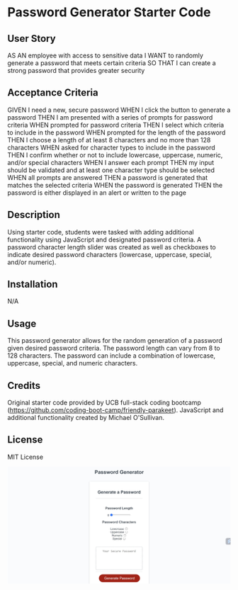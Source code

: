 # Password Generator Starter Code

## User Story
AS AN employee with access to sensitive data
I WANT to randomly generate a password that meets certain criteria
SO THAT I can create a strong password that provides greater security

## Acceptance Criteria
GIVEN I need a new, secure password
WHEN I click the button to generate a password
THEN I am presented with a series of prompts for password criteria
WHEN prompted for password criteria
THEN I select which criteria to include in the password
WHEN prompted for the length of the password
THEN I choose a length of at least 8 characters and no more than 128 characters
WHEN asked for character types to include in the password
THEN I confirm whether or not to include lowercase, uppercase, numeric, and/or special characters
WHEN I answer each prompt
THEN my input should be validated and at least one character type should be selected
WHEN all prompts are answered
THEN a password is generated that matches the selected criteria
WHEN the password is generated
THEN the password is either displayed in an alert or written to the page

## Description

Using starter code, students were tasked with adding additional functionality using JavaScript and designated password criteria. A password character length slider was created as well as checkboxes to indicate desired password characters (lowercase, uppercase, special, and/or numeric).

## Installation

N/A

## Usage

This password generator allows for the random generation of a password given desired password criteria. The password length can vary from 8 to 128 characters. The password can include a combination of lowercase, uppercase, special, and numeric characters.

## Credits

Original starter code provided by UCB full-stack coding bootcamp (https://github.com/coding-boot-camp/friendly-parakeet). JavaScript and additional functionality created by Michael O'Sullivan.

## License

MIT License

![Model](https://github.com/michaelhallosullivan/osullivan-challenge-three-password-generator/blob/main/Develop/images/password-generator.jpg)

